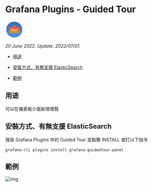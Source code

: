 # Grafana Plugins - Guided Tour 

![img](Guided_Tour_icon.png)

*20 June 2022. Update: 2022/07/01.*

* [用途](#use)

* [安裝方式、有無支援 ElasticSearch](#install)

* [範例](#example)

<h2 id="use">用途</h2>

可以在儀表板介面新增導覽

<h2 id="install">安裝方式、有無支援 ElasticSearch</h2>

搜尋 Grafana Plugins 中的 Guided Tour 並點擊 INSTALL 或打以下指令

    grafana-cli plugins install grafana-guidedtour-panel

<h2 id="example">範例</h2>

![img](AJAX.png)

